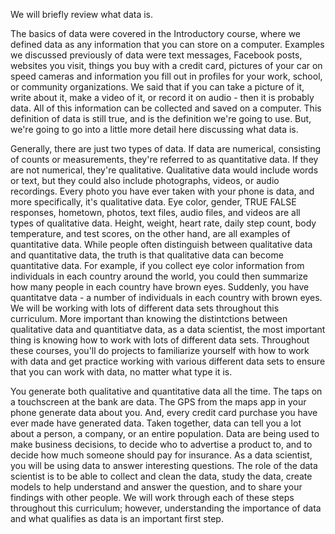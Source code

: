 We will briefly review what data is.

The basics of data were covered in the Introductory course, where we defined data as any information that you can store on a computer. Examples we discussed previously of data were text messages, Facebook posts, websites you visit, things you buy with a credit card, pictures of your car on speed cameras and information you fill out in profiles for your work, school, or community organizations. We said that if you can take a picture of it, write about it, make a video of it, or record it on audio - then it is probably data. All of this information can be collected and saved on a computer. This definition of data is still true, and is the definition we're going to use. But, we're going to go into a little more detail here  discussing what data is. 

Generally, there are just two types of data. If data are numerical, consisting of counts or measurements, they're referred to as quantitative data. If they are not numerical, they're qualitative. Qualitative data would include words or text, but they could also include photographs, videos, or audio recordings. Every photo you have ever taken with your phone is data, and more specifically, it's qualitative data. Eye color, gender, TRUE FALSE responses, hometown, photos, text files, audio files, and videos are all types of qualitative data. Height, weight, heart rate, daily step count, body temperature, and test scores, on the other hand, are all examples of quantitative data. While people often distinguish between qualitative data and quantitative data, the truth is that qualitative data can become quantitative data. For example, if you collect eye color information from individuals in each country around the world, you could then summarize how many people in each country have brown eyes. Suddenly, you have quantitatve data - a number of individuals in each country with brown eyes. We will be working with lots of different data sets throughout this curriculum. More important than knowing the distintctions between qualitative data and quantitiatve data, as a data scientist, the most important thing is knowing how to work with lots of different data sets. Throughout these courses, you'll do projects to familiarize yourself with how to work with data and get practice working with various different data sets to ensure that you can work with data, no matter what type it is.

You generate both qualitative and quantitative data all the time. The taps on a touchscreen at the bank are data. The GPS from the maps app in your phone generate data about you. And, every credit card purchase you have ever made have generated data. Taken together, data can tell you a lot about a person, a company, or an entire population. Data are being used to make business decisions, to decide who to advertise a product to, and to decide how much someone should pay for insurance. As a data scientist, you will be using data to answer interesting questions. The role of the data scientist is to be able to collect and clean the data, study the data, create models to help understand and answer the question, and to share your findings with other people. We will work through each of these steps throughout this curriculum; however, understanding the importance of data and what qualifies as data is an important first step.
